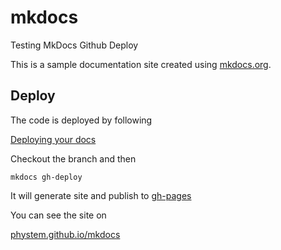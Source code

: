 # mkdocs
Testing MkDocs Github Deploy

This is a sample documentation site created using [mkdocs.org](http://mkdocs.org).

## Deploy

The code is deployed by following

[Deploying your docs](http://www.mkdocs.org/user-guide/deploying-your-docs/)

Checkout the branch and then

`mkdocs gh-deploy`

It will generate site and publish to [gh-pages](
https://github.com/phystem/mkdocs/tree/gh-pages)

You can see the site on

[phystem.github.io/mkdocs](phystem.github.io/mkdocs)
